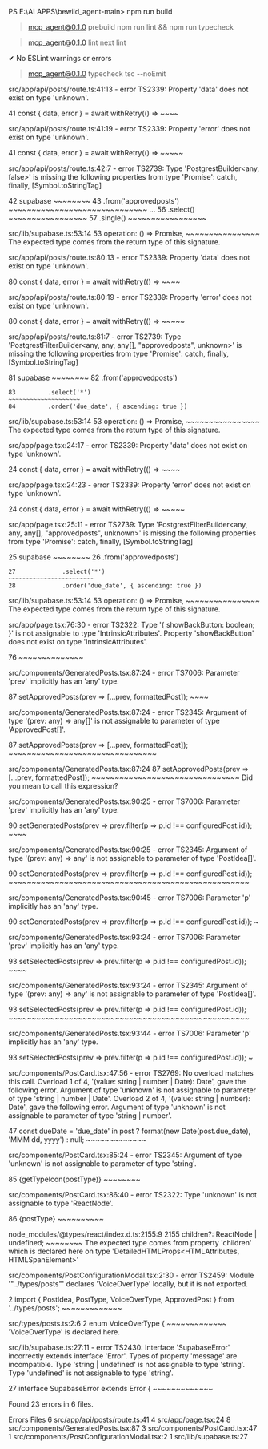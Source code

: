 PS E:\AI APPS\bewild_agent-main> npm run build

> mcp_agent@0.1.0 prebuild
> npm run lint && npm run typecheck


> mcp_agent@0.1.0 lint
> next lint

✔ No ESLint warnings or errors

> mcp_agent@0.1.0 typecheck
> tsc --noEmit

src/app/api/posts/route.ts:41:13 - error TS2339: Property 'data' does not exist on type 'unknown'.

41     const { data, error } = await withRetry(() =>
               ~~~~

src/app/api/posts/route.ts:41:19 - error TS2339: Property 'error' does not exist on type 'unknown'.

41     const { data, error } = await withRetry(() =>
                     ~~~~~

src/app/api/posts/route.ts:42:7 - error TS2739: Type 'PostgrestBuilder<any, false>' is missing the following properties from type 'Promise<unknown>': catch, finally, [Symbol.toStringTag]

 42       supabase
          ~~~~~~~~
 43         .from('approvedposts')
    ~~~~~~~~~~~~~~~~~~~~~~~~~~~~~~
...
 56         .select()
    ~~~~~~~~~~~~~~~~~
 57         .single()
    ~~~~~~~~~~~~~~~~~

  src/lib/supabase.ts:53:14
    53   operation: () => Promise<T>,
                    ~~~~~~~~~~~~~~~~
    The expected type comes from the return type of this signature.

src/app/api/posts/route.ts:80:13 - error TS2339: Property 'data' does not exist on type 'unknown'.

80     const { data, error } = await withRetry(() =>
               ~~~~

src/app/api/posts/route.ts:80:19 - error TS2339: Property 'error' does not exist on type 'unknown'.

80     const { data, error } = await withRetry(() =>
                     ~~~~~

src/app/api/posts/route.ts:81:7 - error TS2739: Type 'PostgrestFilterBuilder<any, any, any[], "approvedposts", unknown>' is missing the following properties from type 'Promise<unknown>': catch, finally, [Symbol.toStringTag]

81       supabase
         ~~~~~~~~
82         .from('approvedposts')
   ~~~~~~~~~~~~~~~~~~~~~~~~~~~~~~
83         .select('*')
   ~~~~~~~~~~~~~~~~~~~~
84         .order('due_date', { ascending: true })
   ~~~~~~~~~~~~~~~~~~~~~~~~~~~~~~~~~~~~~~~~~~~~~~~

  src/lib/supabase.ts:53:14
    53   operation: () => Promise<T>,
                    ~~~~~~~~~~~~~~~~
    The expected type comes from the return type of this signature.

src/app/page.tsx:24:17 - error TS2339: Property 'data' does not exist on type 'unknown'.

24         const { data, error } = await withRetry(() =>
                   ~~~~

src/app/page.tsx:24:23 - error TS2339: Property 'error' does not exist on type 'unknown'.

24         const { data, error } = await withRetry(() =>
                         ~~~~~

src/app/page.tsx:25:11 - error TS2739: Type 'PostgrestFilterBuilder<any, any, any[], "approvedposts", unknown>' is missing the following properties from type 'Promise<unknown>': catch, finally, [Symbol.toStringTag]

25           supabase
             ~~~~~~~~
26             .from('approvedposts')
   ~~~~~~~~~~~~~~~~~~~~~~~~~~~~~~~~~~
27             .select('*')
   ~~~~~~~~~~~~~~~~~~~~~~~~
28             .order('due_date', { ascending: true })
   ~~~~~~~~~~~~~~~~~~~~~~~~~~~~~~~~~~~~~~~~~~~~~~~~~~~

  src/lib/supabase.ts:53:14
    53   operation: () => Promise<T>,
                    ~~~~~~~~~~~~~~~~
    The expected type comes from the return type of this signature.

src/app/page.tsx:76:30 - error TS2322: Type '{ showBackButton: boolean; }' is not assignable to type 'IntrinsicAttributes'.
  Property 'showBackButton' does not exist on type 'IntrinsicAttributes'.

76         <ContentCalendarView showBackButton={true} />
                                ~~~~~~~~~~~~~~

src/components/GeneratedPosts.tsx:87:24 - error TS7006: Parameter 'prev' implicitly has an 'any' type.

87       setApprovedPosts(prev => [...prev, formattedPost]);
                          ~~~~

src/components/GeneratedPosts.tsx:87:24 - error TS2345: Argument of type '(prev: any) => any[]' is not assignable to parameter of type 'ApprovedPost[]'.

87       setApprovedPosts(prev => [...prev, formattedPost]);
                          ~~~~~~~~~~~~~~~~~~~~~~~~~~~~~~~~

  src/components/GeneratedPosts.tsx:87:24
    87       setApprovedPosts(prev => [...prev, formattedPost]);
                              ~~~~~~~~~~~~~~~~~~~~~~~~~~~~~~~~
    Did you mean to call this expression?

src/components/GeneratedPosts.tsx:90:25 - error TS7006: Parameter 'prev' implicitly has an 'any' type.

90       setGeneratedPosts(prev => prev.filter(p => p.id !== configuredPost.id));
                           ~~~~

src/components/GeneratedPosts.tsx:90:25 - error TS2345: Argument of type '(prev: any) => any' is not assignable to parameter of type 'PostIdea[]'.

90       setGeneratedPosts(prev => prev.filter(p => p.id !== configuredPost.id));
                           ~~~~~~~~~~~~~~~~~~~~~~~~~~~~~~~~~~~~~~~~~~~~~~~~~~~~

src/components/GeneratedPosts.tsx:90:45 - error TS7006: Parameter 'p' implicitly has an 'any' type.

90       setGeneratedPosts(prev => prev.filter(p => p.id !== configuredPost.id));
                                               ~

src/components/GeneratedPosts.tsx:93:24 - error TS7006: Parameter 'prev' implicitly has an 'any' type.

93       setSelectedPosts(prev => prev.filter(p => p.id !== configuredPost.id));
                          ~~~~

src/components/GeneratedPosts.tsx:93:24 - error TS2345: Argument of type '(prev: any) => any' is not assignable to parameter of type 'PostIdea[]'.

93       setSelectedPosts(prev => prev.filter(p => p.id !== configuredPost.id));
                          ~~~~~~~~~~~~~~~~~~~~~~~~~~~~~~~~~~~~~~~~~~~~~~~~~~~~

src/components/GeneratedPosts.tsx:93:44 - error TS7006: Parameter 'p' implicitly has an 'any' type.

93       setSelectedPosts(prev => prev.filter(p => p.id !== configuredPost.id));
                                              ~

src/components/PostCard.tsx:47:56 - error TS2769: No overload matches this call.
  Overload 1 of 4, '(value: string | number | Date): Date', gave the following error.
    Argument of type 'unknown' is not assignable to parameter of type 'string | number | Date'.
  Overload 2 of 4, '(value: string | number): Date', gave the following error.
    Argument of type 'unknown' is not assignable to parameter of type 'string | number'.

47   const dueDate = 'due_date' in post ? format(new Date(post.due_date), 'MMM dd, yyyy') : null;
                                                          ~~~~~~~~~~~~~


src/components/PostCard.tsx:85:24 - error TS2345: Argument of type 'unknown' is not assignable to parameter of type 'string'.

85           {getTypeIcon(postType)}
                          ~~~~~~~~

src/components/PostCard.tsx:86:40 - error TS2322: Type 'unknown' is not assignable to type 'ReactNode'.

86           <span className="capitalize">{postType}</span>
                                          ~~~~~~~~~~

  node_modules/@types/react/index.d.ts:2155:9
    2155         children?: ReactNode | undefined;
                 ~~~~~~~~
    The expected type comes from property 'children' which is declared here on type 'DetailedHTMLProps<HTMLAttributes<HTMLSpanElement>, HTMLSpanElement>'

src/components/PostConfigurationModal.tsx:2:30 - error TS2459: Module '"../types/posts"' declares 'VoiceOverType' locally, but it is not exported.

2 import { PostIdea, PostType, VoiceOverType, ApprovedPost } from '../types/posts';
                               ~~~~~~~~~~~~~

  src/types/posts.ts:2:6
    2 enum VoiceOverType {
           ~~~~~~~~~~~~~
    'VoiceOverType' is declared here.

src/lib/supabase.ts:27:11 - error TS2430: Interface 'SupabaseError' incorrectly extends interface 'Error'.
  Types of property 'message' are incompatible.
    Type 'string | undefined' is not assignable to type 'string'.
      Type 'undefined' is not assignable to type 'string'.

27 interface SupabaseError extends Error {
             ~~~~~~~~~~~~~


Found 23 errors in 6 files.

Errors  Files
     6  src/app/api/posts/route.ts:41
     4  src/app/page.tsx:24
     8  src/components/GeneratedPosts.tsx:87
     3  src/components/PostCard.tsx:47
     1  src/components/PostConfigurationModal.tsx:2
     1  src/lib/supabase.ts:27
